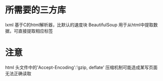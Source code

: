 # 所需要的三方库
lxml 基于C的html解析器，比默认的速度块
BeautifulSoup 用于从html中提取数据，可直接提取相应标签


# 注意
html 头文件中的'Accept-Encoding':'gzip, deflate' 压缩机制可能造成某写页面无法正确读取
